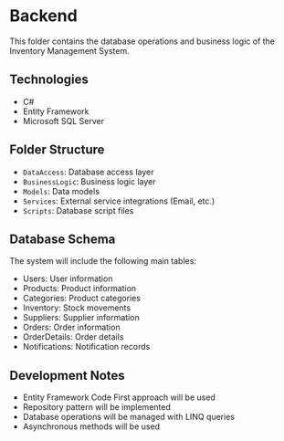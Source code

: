 # Backend

This folder contains the database operations and business logic of the Inventory Management System.

## Technologies

- C# 
- Entity Framework
- Microsoft SQL Server

## Folder Structure

- `DataAccess`: Database access layer
- `BusinessLogic`: Business logic layer
- `Models`: Data models
- `Services`: External service integrations (Email, etc.)
- `Scripts`: Database script files

## Database Schema

The system will include the following main tables:

- Users: User information
- Products: Product information
- Categories: Product categories
- Inventory: Stock movements
- Suppliers: Supplier information
- Orders: Order information
- OrderDetails: Order details
- Notifications: Notification records

## Development Notes

- Entity Framework Code First approach will be used
- Repository pattern will be implemented
- Database operations will be managed with LINQ queries
- Asynchronous methods will be used
